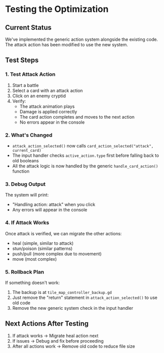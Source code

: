 # Testing the Optimization

## Current Status
We've implemented the generic action system alongside the existing code. The attack action has been modified to use the new system.

## Test Steps

### 1. Test Attack Action
1. Start a battle
2. Select a card with an attack action
3. Click on an enemy cryptid
4. Verify:
   - The attack animation plays
   - Damage is applied correctly
   - The card action completes and moves to the next action
   - No errors appear in the console

### 2. What's Changed
- `attack_action_selected()` now calls `card_action_selected("attack", current_card)`
- The input handler checks `active_action.type` first before falling back to old booleans
- All the attack logic is now handled by the generic `handle_card_action()` function

### 3. Debug Output
The system will print:
- "Handling action: attack" when you click
- Any errors will appear in the console

### 4. If Attack Works
Once attack is verified, we can migrate the other actions:
- heal (simple, similar to attack)
- stun/poison (similar patterns)
- push/pull (more complex due to movement)
- move (most complex)

### 5. Rollback Plan
If something doesn't work:
1. The backup is at `tile_map_controller_backup.gd`
2. Just remove the "return" statement in `attack_action_selected()` to use old code
3. Remove the new generic system check in the input handler

## Next Actions After Testing
1. If attack works → Migrate heal action next
2. If issues → Debug and fix before proceeding
3. After all actions work → Remove old code to reduce file size